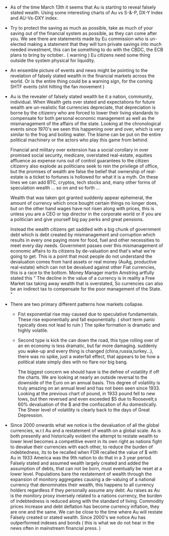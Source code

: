 # 

- As of the time March 13th it seems that Au is starting to reveal falsely stated wealth.
  Using some interesting charts of Au vs S-&-P, DX-Y Index and AU-Vs-DXY index.

- Try to protect the saving as much as possible, take as much of your saving out of the financial system as
  possible, as they can come after you. We see there are statements made by Eu commission who is
  un-elected making a statement that they will turn private savings into much needed investment, this can
  be something to do with the CBDC, the ECB plans to bring by october.. ( warning ) Eu citizens need some
  thing outside the system physical for liquidity.

- An ensemble picture of events and news might be pointing to the revelation of falsely stated wealth in the
  financial markets across the world. Or is the entire thing could be a warning sign, for the coming SHTF events (shit
  hitting the fan movement )

- Au is the revealer of falsely stated wealth be it a nation, community, individual. When Wealth gets over
  stated and expectations for future wealth are un-realistic fiat currencies depreciate, that depreciation
  is borne by the citizenry who are forced to lower their living standards to compensate for both personal
  economic management as well as the mismanagement of the affairs of the state. Looking at the
  chronological events since 1970's we  seen this happening over and over, which is very similar to the
  frog and boiling water. 
  The blame can be put on the entire political machinery or the actors who play this game from behind. 

  Financial and military over extension has a social corollary in over promised social security, medicare,
  overstated real-estate, equities affluence as expense runs out of control guarantees to the citizen
  citizenry also explode as politicians seek to rein the privilege of office, but the promises of wealth
  are false the belief that ownership of real-estate is a ticket to fortunes is hollowed for what it is a
  myth.  On these lines we can add BTC, cryptos, tech stocks and, many other forms of speculation wealth
  ... so on and so forth ... 

  Wealth that was taken got granted suddenly appear ephemeral, the amount of currency which once bought
  certain things no longer  does, but on the other hand wages have not risen along with prices, 
  this is unless you are a CEO  or top director in the corporate world or if you are a politician and give 
  yourself big pay perks and great pensions. 

  Instead the wealth citizens get saddled with a big chunk of government debt which is debt
  created by mismanagement and corruption which results in every one paying more for food, fuel and other
  necessities to meet every day needs. Government passes over this mismanagement of economic affairs to
  its citizens by de-valuation and that's what we're going to get. This is a point that most people do not
  understand the devaluation comes from hard assets or real money (AuAg, productive real-estate) which can
  not be devalued against other Fiat currencies, this is a race to the bottom. Money Manager martin
  Amstring artfully stated this " The decline in the value of a currency is in reality a Free Market tax
  taking away wealth that is overstated, So currencies can also be an indirect tax to compensate for the
  poor management of the State. "


- There are two primary different patterns how markets collapse.
    - Fist exponential rise may caused due to speculative fundamentals. These rise exponentially and
      fall exponentially. ( short term panic typically does not lead to ruin ) The spike formation is
      dramatic and highly volatile. 
    - Second type is kick the can down the road, this type rolling over of an en economy is less
      dramatic, but far more damaging. suddenly you wake-up and every thing is changed
      (china,russia,turkey...), there was no spike, just a waterfall effect, that appears to be how a
      political state simply dies with no flare nor big bang. 

      The biggest concern we should have is the defree of volatility if off the charts. We are looking
      at nearly an outside reversal to the downside of the Euro on an annual basis. This degree of
      volatility is truly amazing on an annual level and has not been seen since 1933. Looking at the
      previous chart of pound, in 1933 pound fell to new lows, but then reversed and even exceeded $5
      due to Roosevelt;s 60% devaluation of the $ and the confiscation of Au domestically. The Sheer
      level of volatility is clearly back to the days of Great Depression. 


- Since 2000 onwards what we notice is the devaluation of all the global currencies, w.r.t Au and a
  restatement of wealth on a global scale. As is both presently and historically evident the attempt to
  restate wealth to lower level becomes a competitive  event in its own right as nations fight to devalue
  their currencies with each other, to reduce the burden of indebtedness, its to be recalled when FDR
  recalled the value of $ with Au in 1933 America was the 9th nation to do that in a 3 year period. 
  Falsely stated and assumed wealth  largely created and added the assumption of debts, that can not be
  born, must eventually be reset at a lower level. Populations bare the restatement of wealth through the
  expansion of monitory aggregates causing a de-valuing of a national currency that denominates their
  wealth, this happens to all currency holders regardless if they personally assume any debt. Au raises as
  Au is the monitory  proxy inversely related to a nations currency, the burden of indebtedness is reduced
  along with the standard of living. Commodity prices increase and debt deflation has become currency
  inflation, they are one and the same. We can be close to the time where Au will restate Falsely created
  or stated wealth. 
  Since 2000's we notice Au has outperformed indexes and bonds ( this is what we do not hear in the news
  often in mainstream financial press. )
